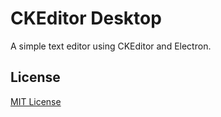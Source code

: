 # CKEditor Desktop
A simple text editor using CKEditor and Electron.

## License
[MIT License](./LICENSE)
